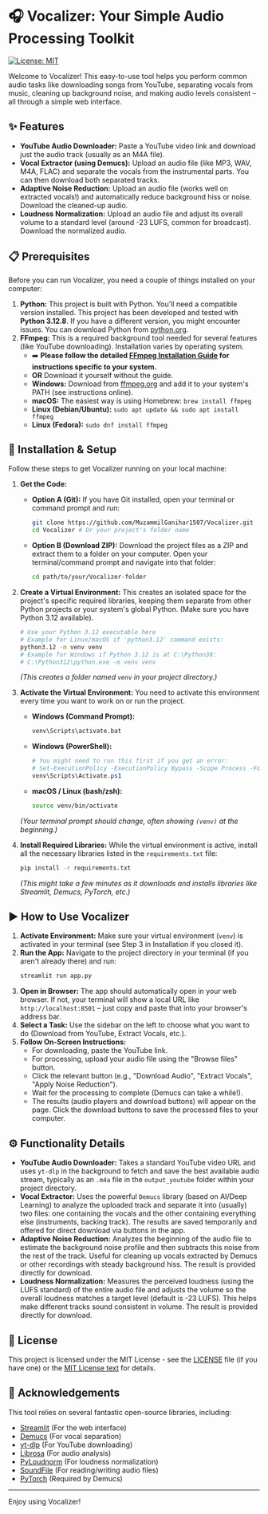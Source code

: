 # 🎧 Vocalizer: Your Simple Audio Processing Toolkit

[![License: MIT](https://img.shields.io/badge/License-MIT-yellow.svg)](https://opensource.org/licenses/MIT)

Welcome to Vocalizer! This easy-to-use tool helps you perform common audio tasks like downloading songs from YouTube, separating vocals from music, cleaning up background noise, and making audio levels consistent – all through a simple web interface.

<!-- Optional: Add a screenshot of your app here! -->
<!-- ![Vocalizer Screenshot](link/to/your/screenshot.png) -->
<!-- (Replace the line above with an actual link to a screenshot if you have one) -->

## ✨ Features

*   **YouTube Audio Downloader:** Paste a YouTube video link and download just the audio track (usually as an M4A file).
*   **Vocal Extractor (using Demucs):** Upload an audio file (like MP3, WAV, M4A, FLAC) and separate the vocals from the instrumental parts. You can then download both separated tracks.
*   **Adaptive Noise Reduction:** Upload an audio file (works well on extracted vocals!) and automatically reduce background hiss or noise. Download the cleaned-up audio.
*   **Loudness Normalization:** Upload an audio file and adjust its overall volume to a standard level (around -23 LUFS, common for broadcast). Download the normalized audio.

## 📋 Prerequisites

Before you can run Vocalizer, you need a couple of things installed on your computer:

1.  **Python:** This project is built with Python. You'll need a compatible version installed. This project has been developed and tested with **Python 3.12.8**. If you have a different version, you might encounter issues. You can download Python from [python.org](https://www.python.org/).
2.  **FFmpeg:** This is a required background tool needed for several features (like YouTube downloading). Installation varies by operating system.
    *   ➡️ **Please follow the detailed [FFmpeg Installation Guide](INSTALL_FFMPEG.md) for instructions specific to your system.**
    *   **OR** Download it yourself without the guide.            
    *   **Windows:** Download from [ffmpeg.org](https://ffmpeg.org/download.html#build-windows) and add it to your system's PATH (see instructions online).
    *   **macOS:** The easiest way is using Homebrew: `brew install ffmpeg`
    *   **Linux (Debian/Ubuntu):** `sudo apt update && sudo apt install ffmpeg`
    *   **Linux (Fedora):** `sudo dnf install ffmpeg`

## 🚀 Installation & Setup

Follow these steps to get Vocalizer running on your local machine:

1.  **Get the Code:**
    *   **Option A (Git):** If you have Git installed, open your terminal or command prompt and run:
        ```bash
        git clone https://github.com/MuzammilGanihar1507/Vocalizer.git 
        cd Vocalizer # Or your project's folder name
        ```
    *   **Option B (Download ZIP):** Download the project files as a ZIP and extract them to a folder on your computer. Open your terminal/command prompt and navigate into that folder:
        ```bash
        cd path/to/your/Vocalizer-folder
        ```

2.  **Create a Virtual Environment:** This creates an isolated space for the project's specific required libraries, keeping them separate from other Python projects or your system's global Python. (Make sure you have Python 3.12 available).
    ```bash
    # Use your Python 3.12 executable here
    # Example for Linux/macOS if 'python3.12' command exists:
    python3.12 -m venv venv
    # Example for Windows if Python 3.12 is at C:\Python38:
    # C:\Python312\python.exe -m venv venv
    ```
    *(This creates a folder named `venv` in your project directory.)*

3.  **Activate the Virtual Environment:** You need to activate this environment every time you want to work on or run the project.
    *   **Windows (Command Prompt):**
        ```cmd
        venv\Scripts\activate.bat
        ```
    *   **Windows (PowerShell):**
        ```powershell
        # You might need to run this first if you get an error:
        # Set-ExecutionPolicy -ExecutionPolicy Bypass -Scope Process -Force
        venv\Scripts\Activate.ps1
        ```
    *   **macOS / Linux (bash/zsh):**
        ```bash
        source venv/bin/activate
        ```
    *(Your terminal prompt should change, often showing `(venv)` at the beginning.)*

4.  **Install Required Libraries:** While the virtual environment is active, install all the necessary libraries listed in the `requirements.txt` file:
    ```bash
    pip install -r requirements.txt
    ```
    *(This might take a few minutes as it downloads and installs libraries like Streamlit, Demucs, PyTorch, etc.)*

## ▶️ How to Use Vocalizer

1.  **Activate Environment:** Make sure your virtual environment (`venv`) is activated in your terminal (see Step 3 in Installation if you closed it).
2.  **Run the App:** Navigate to the project directory in your terminal (if you aren't already there) and run:
    ```bash
    streamlit run app.py
    ```
3.  **Open in Browser:** The app should automatically open in your web browser. If not, your terminal will show a local URL like `http://localhost:8501` – just copy and paste that into your browser's address bar.
4.  **Select a Task:** Use the sidebar on the left to choose what you want to do (Download from YouTube, Extract Vocals, etc.).
5.  **Follow On-Screen Instructions:**
    *   For downloading, paste the YouTube link.
    *   For processing, upload your audio file using the "Browse files" button.
    *   Click the relevant button (e.g., "Download Audio", "Extract Vocals", "Apply Noise Reduction").
    *   Wait for the processing to complete (Demucs can take a while!).
    *   The results (audio players and download buttons) will appear on the page. Click the download buttons to save the processed files to your computer.

## ⚙️ Functionality Details

*   **YouTube Audio Downloader:** Takes a standard YouTube video URL and uses `yt-dlp` in the background to fetch and save the best available audio stream, typically as an `.m4a` file in the `output_youtube` folder within your project directory.
*   **Vocal Extractor:** Uses the powerful `Demucs` library (based on AI/Deep Learning) to analyze the uploaded track and separate it into (usually) two files: one containing the vocals and the other containing everything else (instruments, backing track). The results are saved temporarily and offered for direct download via buttons in the app.
*   **Adaptive Noise Reduction:** Analyzes the beginning of the audio file to estimate the background noise profile and then subtracts this noise from the rest of the track. Useful for cleaning up vocals extracted by Demucs or other recordings with steady background hiss. The result is provided directly for download.
*   **Loudness Normalization:** Measures the perceived loudness (using the LUFS standard) of the entire audio file and adjusts the volume so the overall loudness matches a target level (default is -23 LUFS). This helps make different tracks sound consistent in volume. The result is provided directly for download.

## 📄 License

This project is licensed under the MIT License - see the [LICENSE](LICENSE) file (if you have one) or the [MIT License text](https://opensource.org/licenses/MIT) for details.

## 🙏 Acknowledgements

This tool relies on several fantastic open-source libraries, including:

*   [Streamlit](https://streamlit.io/) (For the web interface)
*   [Demucs](https://github.com/facebookresearch/demucs) (For vocal separation)
*   [yt-dlp](https://github.com/yt-dlp/yt-dlp) (For YouTube downloading)
*   [Librosa](https://librosa.org/) (For audio analysis)
*   [PyLoudnorm](https://github.com/csteinmetz1/pyloudnorm) (For loudness normalization)
*   [SoundFile](https://pysoundfile.readthedocs.io/) (For reading/writing audio files)
*   [PyTorch](https://pytorch.org/) (Required by Demucs)

---

Enjoy using Vocalizer!